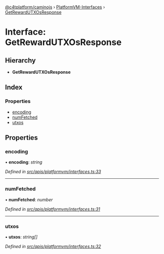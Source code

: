 [@c4tplatform/caminojs](../README.md) › [PlatformVM-Interfaces](../modules/platformvm_interfaces.md) › [GetRewardUTXOsResponse](platformvm_interfaces.getrewardutxosresponse.md)

# Interface: GetRewardUTXOsResponse

## Hierarchy

* **GetRewardUTXOsResponse**

## Index

### Properties

* [encoding](platformvm_interfaces.getrewardutxosresponse.md#encoding)
* [numFetched](platformvm_interfaces.getrewardutxosresponse.md#numfetched)
* [utxos](platformvm_interfaces.getrewardutxosresponse.md#utxos)

## Properties

###  encoding

• **encoding**: *string*

*Defined in [src/apis/platformvm/interfaces.ts:33](https://github.com/chain4travel/caminojs/blob/8077d740/src/apis/platformvm/interfaces.ts#L33)*

___

###  numFetched

• **numFetched**: *number*

*Defined in [src/apis/platformvm/interfaces.ts:31](https://github.com/chain4travel/caminojs/blob/8077d740/src/apis/platformvm/interfaces.ts#L31)*

___

###  utxos

• **utxos**: *string[]*

*Defined in [src/apis/platformvm/interfaces.ts:32](https://github.com/chain4travel/caminojs/blob/8077d740/src/apis/platformvm/interfaces.ts#L32)*

